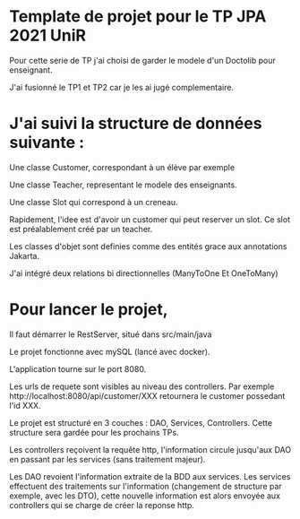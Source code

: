 # Template de projet pour le TP JPA 2021 UniR

Pour cette serie de TP j'ai choisi de garder le modele d'un Doctolib pour enseignant.

J'ai fusionné le TP1 et TP2 car je les ai jugé complementaire.

# J'ai suivi la structure de données suivante : 

Une classe Customer, correspondant à un élève par exemple

Une classe Teacher, representant le modele des enseignants.

Une classe Slot qui correspond à un creneau. 

Rapidement, l'idee est d'avoir un customer qui peut reserver un slot. Ce slot est préalablement créé par un teacher.

Les classes d'objet sont definies comme des entités grace aux annotations Jakarta.

J'ai intégré deux relations bi directionnelles (ManyToOne Et OneToMany)

# Pour lancer le projet, 

Il faut démarrer le RestServer, situé dans src/main/java

Le projet fonctionne avec mySQL (lancé avec docker).

L'application tourne sur le port 8080.

Les urls de requete sont visibles au niveau des controllers. Par exemple http://localhost:8080/api/customer/XXX retournera le customer possedant l'id XXX.

Le projet est structuré en 3 couches : DAO, Services, Controllers.
Cette structure sera gardée pour les prochains TPs.

Les controllers reçoivent la requête http, l'information circule jusqu'aux DAO en passant par les services (sans traitement majeur). 

Les DAO revoient l'information extraite de la BDD aux services. Les services effectuent des traitements sur l'information (changement de structure par exemple, avec les DTO), cette nouvelle information est alors envoyée aux controllers qui se charge de créer la reponse http.




